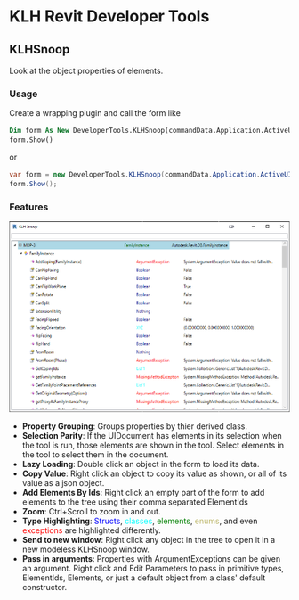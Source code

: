 ﻿# KLH Revit Developer Tools

## KLHSnoop

Look at the object properties of elements. 

### Usage
Create a wrapping plugin and call the form like
```vb
Dim form As New DeveloperTools.KLHSnoop(commandData.Application.ActiveUIDocument)
form.Show()
```
or
```cs
var form = new DeveloperTools.KLHSnoop(commandData.Application.ActiveUIDocument);
form.Show();
```

### Features
![Screenshot](KLH.Revit.DeveloperTools/Resources/screenshot.png)

* **Property Grouping**: Groups properties by thier derived class.
* **Selection Parity**: If the UIDocument has elements in its selection when the tool is run, those elements are shown in the tool. Select elements in the tool to select them in the document. 
* **Lazy Loading**: Double click an object in the form to load its data.
* **Copy Value**: Right click an object to copy its value as shown, or all of its value as a json object.
* **Add Elements By Ids**: Right click an empty part of the form to add elements to the tree using their comma separated ElementIds
* **Zoom**: Ctrl+Scroll to zoom in and out.
* **Type Highlighting**: <span style="color:blue">Structs</span>, <span style="color:cyan">classes</span>, <span style="color:green">elements</span>, <span style="color:darkkhaki">enums</span>, and even <span style="color:red">exceptions</span> are highlighted differently.
* **Send to new window**: Right click any object in the tree to open it in a new modeless KLHSnoop window.
* **Pass in arguments**: Properties with ArgumentExceptions can be given an argument. Right click and Edit Parameters to pass in primitive types, ElementIds, Elements, or just a default object from a class' default constructor.